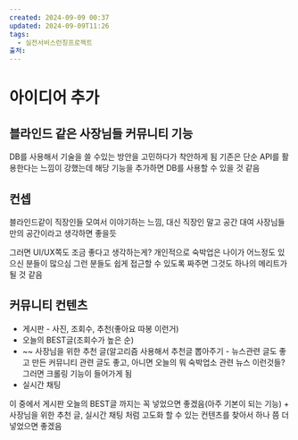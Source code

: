 ```yaml
---
created: 2024-09-09 00:37
updated: 2024-09-09T11:26
tags:
  - 실전서비스런칭프로젝트
출처: 
---
```

# 아이디어 추가
## 블라인드 같은 사장님들 커뮤니티 기능
DB를 사용해서 기술을 쓸 수있는 방안을 고민하다가 착안하게 됨
기존은 단순 API를 활용한다는 느낌이 강했는데 해당 기능을 추가하면 DB를 사용할 수 있을 것 같음

## 컨셉
블라인드같이 직장인들 모여서 이야기하는 느낌, 대신 직장인 말고 공간 대여 사장님들만의 공간이라고 생각하면 좋을듯 

그러면 UI/UX쪽도 조금 좋다고 생각하는게? 개인적으로 숙박업은 나이가 어느정도 있으신 분들이 많으심 그런 분들도 쉽게 접근할 수 있도록 짜주면 그것도 하나의 메리트가 될 것 같음
## 커뮤니티 컨텐츠
- 게시판 - 사진, 조회수, 추천(좋아요 따봉 이런거)
- 오늘의 BEST글(조회수가 높은 순)
- ~~ 사장님을 위한 추천 글(알고리즘 사용해서 추천글 뽑아주기 - 뉴스관련 글도 좋고
  만든 커뮤니티 관련 글도 좋고, 아니면 오늘의 뭐 숙박업소 관련 뉴스 이런것들?그러면 크롤링 기능이 들어가게 됨
- 실시간 채팅

이 중에서 게시판 오늘의 BEST글 까지는 꼭 넣었으면 좋겠음(아주 기본이 되는 기능) + 사장님을 위한 추천 글, 실시간 채팅 처럼 고도화 할 수 있는 컨텐츠를 찾아서 하나 쯤 더 넣었으면 좋겠음
